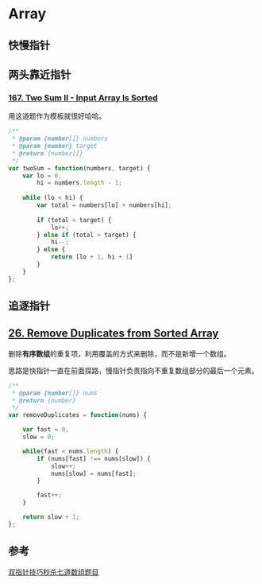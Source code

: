 # Array

## 快慢指针

## 两头靠近指针
### [167. Two Sum II - Input Array Is Sorted](https://leetcode.com/problems/two-sum-ii-input-array-is-sorted/)

用这道题作为模板就很好哈哈。

```js
/**
 * @param {number[]} numbers
 * @param {number} target
 * @return {number[]}
 */
var twoSum = function(numbers, target) {
    var lo = 0,
        hi = numbers.length - 1;
    
    while (lo < hi) {
        var total = numbers[lo] + numbers[hi];
        
        if (total < target) {
            lo++;
        } else if (total > target) {
            hi--;
        } else {
            return [lo + 1, hi + 1]
        }
    }
};
```

## 追逐指针

## [26. Remove Duplicates from Sorted Array](https://leetcode.com/problems/remove-duplicates-from-sorted-array/)

删除**有序数组**的重复项，利用覆盖的方式来删除，而不是新增一个数组。

思路是快指针一直在前面探路，慢指针负责指向不重复数组部分的最后一个元素。

```js
/**
 * @param {number[]} nums
 * @return {number}
 */
var removeDuplicates = function(nums) {

    var fast = 0,
    slow = 0;

    while(fast < nums.length) {
        if (nums[fast] !== nums[slow]) {
            slow++;
            nums[slow] = nums[fast];
        }

        fast++;
    }

    return slow + 1;
};
```



## 参考

[双指针技巧秒杀七道数组题目](https://labuladong.github.io/algo/di-yi-zhan-da78c/shou-ba-sh-48c1d/shuang-zhi-fa4bd/)